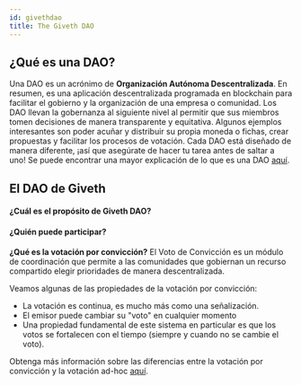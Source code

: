 ```yaml
---
id: givethdao
title: The Giveth DAO
---
```


## ¿Qué es una DAO?

Una DAO es un acrónimo de **Organización Autónoma Descentralizada**. En resumen, es una aplicación descentralizada programada en blockchain para facilitar el gobierno y la organización de una empresa o comunidad. Los DAO llevan la gobernanza al siguiente nivel al permitir que sus miembros tomen decisiones de manera transparente y equitativa. Algunos ejemplos interesantes son poder acuñar y distribuir su propia moneda o fichas, crear propuestas y facilitar los procesos de votación. Cada DAO está diseñado de manera diferente, ¡así que asegúrate de hacer tu tarea antes de saltar a uno! Se puede encontrar una mayor explicación de lo que es una DAO [aquí](https://blockchainhub.net/dao-decentralized-autonomous-organization/).

## El DAO de Giveth

#### ¿Cuál es el propósito de Giveth DAO?

#### ¿Quién puede participar?

**¿Qué es la votación por convicción?**
El Voto de Convicción es un módulo de coordinación que permite a las comunidades que gobiernan un recurso compartido elegir prioridades de manera descentralizada.

Veamos algunas de las propiedades de la votación por convicción:
* La votación es continua, es mucho más como una señalización.
* El emisor puede cambiar su "voto" en cualquier momento
* Una propiedad fundamental de este sistema en particular es que los votos se fortalecen con el tiempo (siempre y cuando no se cambie el voto).

Obtenga más información sobre las diferencias entre la votación por convicción y la votación ad-hoc [aquí](https://medium.com/giveth/conviction-voting-34019bd17b10).